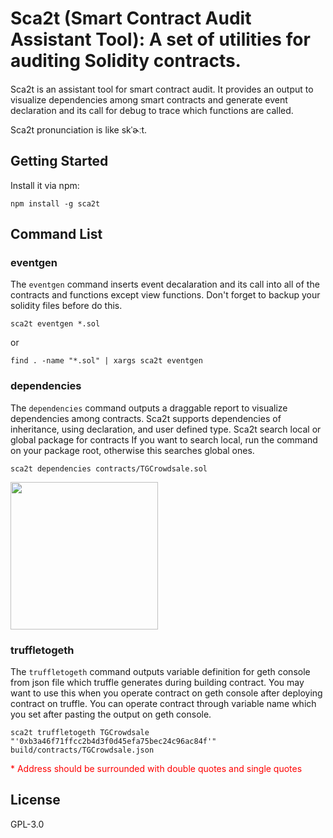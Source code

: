# Sca2t (Smart Contract Audit Assistant Tool): A set of utilities for auditing Solidity contracts.

#### 

Sca2t is an assistant tool for smart contract audit. It provides an output to visualize dependencies among smart contracts and generate event declaration and its call for debug to trace which functions are called.

Sca2t pronunciation is like skˈɚːt.

## Getting Started

Install it via npm:

```shell
npm install -g sca2t
```

## Command List

### eventgen

The `eventgen` command inserts event decalaration and its call into all of the contracts and functions except view functions.
Don't forget to backup your solidity files before do this.

```shell
sca2t eventgen *.sol
```
or

```shell
find . -name "*.sol" | xargs sca2t eventgen
```


### dependencies

The `dependencies` command outputs a draggable report to visualize dependencies among contracts.
Sca2t supports dependencies of inheritance, using declaration, and user defined type.
Sca2t search local or global package for contracts
If you want to search local, run the command on your package root, otherwise this searches global ones.

```shell
sca2t dependencies contracts/TGCrowdsale.sol
```

<img src="https://raw.githubusercontent.com/wiki/tagomaru/sca2t/images/dependencies.png" height="236">

### truffletogeth

The `truffletogeth` command outputs variable definition for geth console from json file which truffle generates during building contract. You may want to use this when you operate contract on geth console after deploying contract on truffle.
You can operate contract through variable name which you set after pasting the output on geth console.

```shell
sca2t truffletogeth TGCrowdsale "'0xb3a46f71ffcc2b4d3f0d45efa75bec24c96ac84f'" build/contracts/TGCrowdsale.json
```
<span style="color:red">* Address should be surrounded with double quotes and single quotes<span>

## License

GPL-3.0

